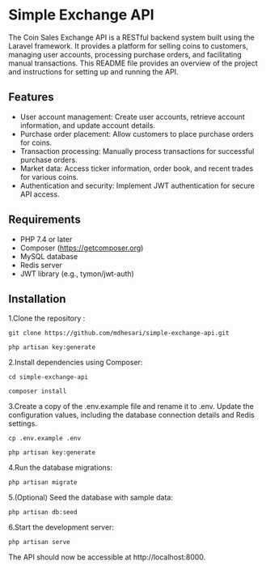 # Simple Exchange API

The Coin Sales Exchange API is a RESTful backend system built using the Laravel framework. It provides a platform for
selling coins to customers, managing user accounts, processing purchase orders, and facilitating manual transactions.
This README file provides an overview of the project and instructions for setting up and running the API.

## Features

- User account management: Create user accounts, retrieve account information, and update account details.
- Purchase order placement: Allow customers to place purchase orders for coins.
- Transaction processing: Manually process transactions for successful purchase orders.
- Market data: Access ticker information, order book, and recent trades for various coins.
- Authentication and security: Implement JWT authentication for secure API access.

## Requirements

- PHP 7.4 or later
- Composer (https://getcomposer.org)
- MySQL database
- Redis server
- JWT library (e.g., tymon/jwt-auth)

## Installation

1.Clone the repository :

```shell
git clone https://github.com/mdhesari/simple-exchange-api.git

php artisan key:generate
```

2.Install dependencies using Composer:

```shell
cd simple-exchange-api

composer install
```

3.Create a copy of the .env.example file and rename it to .env. Update the configuration values, including the database connection details and Redis settings.

```shell
cp .env.example .env

php artisan key:generate
```

4.Run the database migrations:

```shell
php artisan migrate
```

5.(Optional) Seed the database with sample data:

```shell
php artisan db:seed
```

6.Start the development server:

```shell
php artisan serve
```

The API should now be accessible at http://localhost:8000.

